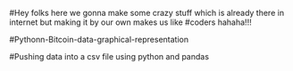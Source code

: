 #Hey folks here we gonna make some crazy stuff which is already there in internet but making it by our own makes us like #coders hahaha!!!

#Pythonn-Bitcoin-data-graphical-representation


#Pushing data into a csv file using python and pandas
